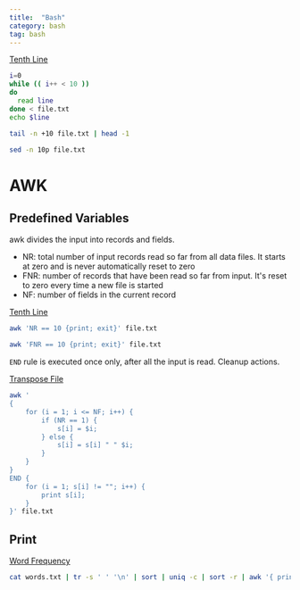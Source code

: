 ```yaml
---
title:  "Bash"
category: bash
tag: bash
---
```

[Tenth Line][tenth-line]

```bash
i=0
while (( i++ < 10 ))
do
  read line
done < file.txt
echo $line
```

```bash
tail -n +10 file.txt | head -1
```

```bash
sed -n 10p file.txt
```

# AWK

## Predefined Variables

awk divides the input into records and fields.

* NR: total number of input records read so far from all data files. It starts at zero and is never automatically reset to zero
* FNR: number of records that have been read so far from input. It's reset to zero every time a new file is started
* NF: number of fields in the current record

[Tenth Line][tenth-line]

```bash
awk 'NR == 10 {print; exit}' file.txt
```

```bash
awk 'FNR == 10 {print; exit}' file.txt
```

`END` rule is executed once only, after all the input is read. Cleanup actions.

[Transpose File][transpose-file]

```bash
awk '
{
    for (i = 1; i <= NF; i++) {
        if (NR == 1) {
            s[i] = $i;
        } else {
            s[i] = s[i] " " $i;
        }
    }
}
END {
    for (i = 1; s[i] != ""; i++) {
        print s[i];
    }
}' file.txt
```

## Print

[Word Frequency][word-frequency]

```bash
cat words.txt | tr -s ' ' '\n' | sort | uniq -c | sort -r | awk '{ print $2, $1 }'
```

[tenth-line]: https://leetcode.com/problems/tenth-line/
[transpose-file]: https://leetcode.com/problems/transpose-file/
[word-frequency]: https://leetcode.com/problems/word-frequency/
